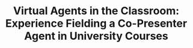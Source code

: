 ---
name: "Virtual Agents In The Classroom Experience"
title: "Virtual Agents in the Classroom: Experience Fielding a Co-Presenter Agent in University Courses"
project: null
event: "Intelligent Virtual Agents (IVA)"
authors:
- name: "Bickmore, T.."
- name: "Trinh, H.."
- name: "Hoppmann, M.."
- name: "Asadi, R.."
year: 2016
resources:
- name: "IVA16 copclass"
  src: "IVA16.copclass.pdf"
external_url: null
draft: false
---
